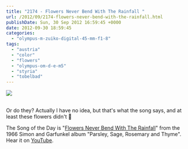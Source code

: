 ```yaml
---
title: "2174 - Flowers Never Bend With The Rainfall "
url: /2012/09/2174-flowers-never-bend-with-the-rainfall.html
publishDate: Sun, 30 Sep 2012 16:59:45 +0000
date: 2012-09-30 18:59:45
categories: 
  - "olympus-m-zuiko-digital-45-mm-f1-8"
tags: 
  - "austria"
  - "color"
  - "flowers"
  - "olympus-om-d-e-m5"
  - "styria"
  - "tobelbad"
---
```

<div class="container">
<div class="center"><a target="_blank" href="https://d25zfm9zpd7gm5.cloudfront.net/1200x1200/2012/20120930_100644_lr.jpg"><img src="https://d25zfm9zpd7gm5.cloudfront.net/0600x0600/2012/20120930_100644_lr.jpg" /></a></div>
</div>
<br />

Or do they? Actually I have no idea, but that's what the song says, and at least these flowers didn't 🙂

 The Song of the Day is "<a href="http://www.lyricsmode.com/lyrics/s/simon_and_garfunkel/flowers_never_bend_with_the_rainfall.html" target="_blank">Flowers Never Bend With The Rainfall</a>" from the 1966 Simon and Garfunkel album "Parsley, Sage, Rosemary and Thyme". Hear it on <a href="http://www.youtube.com/watch?v=TNKQFbQdeww" target="_blank">YouTube</a>.
